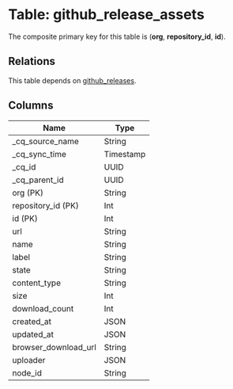 # Table: github_release_assets

The composite primary key for this table is (**org**, **repository_id**, **id**).

## Relations

This table depends on [github_releases](github_releases.md).

## Columns

| Name          | Type          |
| ------------- | ------------- |
|_cq_source_name|String|
|_cq_sync_time|Timestamp|
|_cq_id|UUID|
|_cq_parent_id|UUID|
|org (PK)|String|
|repository_id (PK)|Int|
|id (PK)|Int|
|url|String|
|name|String|
|label|String|
|state|String|
|content_type|String|
|size|Int|
|download_count|Int|
|created_at|JSON|
|updated_at|JSON|
|browser_download_url|String|
|uploader|JSON|
|node_id|String|